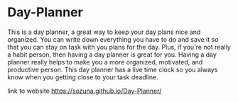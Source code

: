 # Day-Planner
This is a day planner, a great way to keep your day plans nice and organized. You can write down everything you have to do and save it so that you can stay on task with you plans for the day. Plus, if you're not really a habit person, then having a day planner is great for you. Having a day planner really helps to make you a more organized, motivated, and productive person. This day planner has a live time clock so you always know when you getting close to your task deadline.

link to website https://sozuna.github.io/Day-Planner/
